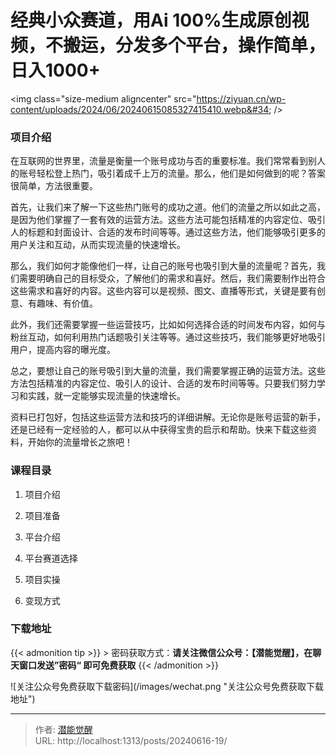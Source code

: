 # 经典小众赛道，用Ai 100%生成原创视频，不搬运，分发多个平台，操作简单，日入1000&#43;


&lt;img class=&#34;size-medium aligncenter&#34; src=&#34;https://ziyuan.cn/wp-content/uploads/2024/06/20240615085327415410.webp&#34;  /&gt;

###  项目介绍

在互联网的世界里，流量是衡量一个账号成功与否的重要标准。我们常常看到别人的账号轻松登上热门，吸引着成千上万的流量。那么，他们是如何做到的呢？答案很简单，方法很重要。

首先，让我们来了解一下这些热门账号的成功之道。他们的流量之所以如此之高，是因为他们掌握了一套有效的运营方法。这些方法可能包括精准的内容定位、吸引人的标题和封面设计、合适的发布时间等等。通过这些方法，他们能够吸引更多的用户关注和互动，从而实现流量的快速增长。

那么，我们如何才能像他们一样，让自己的账号也吸引到大量的流量呢？首先，我们需要明确自己的目标受众，了解他们的需求和喜好。然后，我们需要制作出符合这些需求和喜好的内容。这些内容可以是视频、图文、直播等形式，关键是要有创意、有趣味、有价值。

此外，我们还需要掌握一些运营技巧，比如如何选择合适的时间发布内容，如何与粉丝互动，如何利用热门话题吸引关注等等。通过这些技巧，我们能够更好地吸引用户，提高内容的曝光度。

总之，要想让自己的账号吸引到大量的流量，我们需要掌握正确的运营方法。这些方法包括精准的内容定位、吸引人的设计、合适的发布时间等等。只要我们努力学习和实践，就一定能够实现流量的快速增长。

资料已打包好，包括这些运营方法和技巧的详细讲解。无论你是账号运营的新手，还是已经有一定经验的人，都可以从中获得宝贵的启示和帮助。快来下载这些资料，开始你的流量增长之旅吧！


###  课程目录

 1. 项目介绍

 1. 项目准备

 1. 平台介绍

 1. 平台赛道选择

 1. 项目实操

 1. 变现方式



### 下载地址




{{&lt; admonition tip &gt;}}
&gt; 密码获取方式：**请关注微信公众号：【潜能觉醒】，在聊天窗口发送”密码“ 即可免费获取**
{{&lt; /admonition &gt;}}


![关注公众号免费获取下载密码](/images/wechat.png &#34;关注公众号免费获取下载地址&#34;)

---

> 作者: [潜能觉醒](https://nav8.top)  
> URL: http://localhost:1313/posts/20240616-19/  

